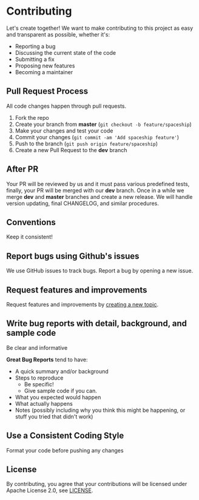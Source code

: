# Contributing

Let's create together! We want to make contributing to this project as easy and transparent as possible, whether it's:

- Reporting a bug
- Discussing the current state of the code
- Submitting a fix
- Proposing new features
- Becoming a maintainer

## Pull Request Process

All code changes happen through pull requests.

1. Fork the repo
2. Create your branch from **master** (`git checkout -b feature/spaceship`)
3. Make your changes and test your code
4. Commit your changes (`git commit -am 'Add spaceship feature'`)
5. Push to the branch (`git push origin feature/spaceship`)
6. Create a new Pull Request to the **dev** branch

## After PR

Your PR will be reviewed by us and it must pass various predefined tests, finally, your PR will be merged with our **dev** branch. Once
in a while we merge **dev** and **master** branches and create a new release. We will handle version updating, final CHANGELOG, and similar
procedures.

## Conventions

Keep it consistent!

## Report bugs using Github's issues
We use GitHub issues to track bugs. Report a bug by opening a new issue.

## Request features and improvements
Request features and improvements by [creating a new topic](https://community.iotaap.io/c/iotaap-os/features/15).

## Write bug reports with detail, background, and sample code
Be clear and informative

**Great Bug Reports** tend to have:

- A quick summary and/or background
- Steps to reproduce
  - Be specific!
  - Give sample code if you can.
- What you expected would happen
- What actually happens
- Notes (possibly including why you think this might be happening, or stuff you tried that didn't work)

## Use a Consistent Coding Style
Format your code before pushing any changes

## License
By contributing, you agree that your contributions will be licensed under Apache License 2.0, see [LICENSE](./LICENSE.md).
